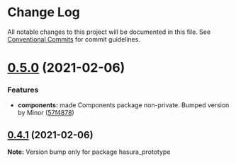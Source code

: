 # Change Log

All notable changes to this project will be documented in this file.
See [Conventional Commits](https://conventionalcommits.org) for commit guidelines.

# [0.5.0](https://github.com/SkelleyBelly/docker-compose-prototype/compare/v0.4.1...v0.5.0) (2021-02-06)


### Features

* **components:** made Components package non-private. Bumped version by Minor ([57f4878](https://github.com/SkelleyBelly/docker-compose-prototype/commit/57f48787314ac7a05cba81212bc42020c8c597ff))





## [0.4.1](https://github.com/SkelleyBelly/docker-compose-prototype/compare/v0.4.0...v0.4.1) (2021-02-06)

**Note:** Version bump only for package hasura_prototype
